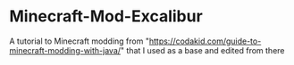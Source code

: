 # Minecraft-Mod-Excalibur
A tutorial to Minecraft modding from "https://codakid.com/guide-to-minecraft-modding-with-java/" that I used as a base and edited from there
